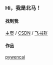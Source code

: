 
### Hi，我是北马！

#### 找到我

[主页](https://beima.xyz/) / [CSDN](https://blog.csdn.net/u010214511) / [飞书群](./Group.md)

#### 作品

[pywencai](https://github.com/zsrl/pywencai)

